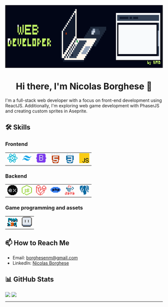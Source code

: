 <div align="center">
    <picture>
        <a href="https://github.com/NicolasBorghese" target="_blank">
            <img src="https://github.com/NicolasBorghese/RepositorioDeImagenes/blob/main/perfil_github/banner_web_developer_2Resized.gif" height="200"/>
        </a>
    </picture>
</div>

<div align="center">
    
# Hi there, I'm Nicolas Borghese 👋

</div>

I'm a full-stack web developer with a focus on front-end development using ReactJS. Additionally, I'm exploring web game development with PhaserJS and creating custom sprites in Aseprite.

## 🛠️ Skills

### Frontend

<table>
    <tr>
        <td>
            <div>
                <a href="https://es.react.dev/" target="_blank">
                    <img src="https://github.com/NicolasBorghese/RepositorioDeImagenes/blob/main/iconos_tecnologias/tecnologia_react_resized.png" height="32"/>
                </a>
            </div>
        </td>
        <td>
            <div>
                <a href="https://tailwindcss.com/" target="_blank">
                    <img src="https://github.com/NicolasBorghese/RepositorioDeImagenes/blob/main/iconos_tecnologias/tecnologia_tailwindcss_resized.png" height="32"/>
                </a>
            </div>
        </td>
        <td>
            <div>
                <a href="https://getbootstrap.com/" target="_blank">
                    <img src="https://github.com/NicolasBorghese/RepositorioDeImagenes/blob/main/iconos_tecnologias/tecnologia_bootstrap_resized.png" height="32"/>
                </a>
            </div>
        </td>
        <td>
            <div>
                <a href="https://developer.mozilla.org/en-US/docs/Web/HTML" target="_blank">
                    <img src="https://github.com/NicolasBorghese/RepositorioDeImagenes/blob/main/iconos_tecnologias/tecnologia_html_resized.png" height="32"/>
                </a>
            </div>
        </td>
        <td>
            <div>
                <a href="https://developer.mozilla.org/en-US/docs/Web/CSS" target="_blank">
                    <img src="https://github.com/NicolasBorghese/RepositorioDeImagenes/blob/main/iconos_tecnologias/tecnologia_css_resized.png" height="32"/>
                </a>
            </div>
        </td>
        <td>
            <div>
                <a href="https://developer.mozilla.org/en-US/docs/Web/JavaScript" target="_blank">
                    <img src="https://github.com/NicolasBorghese/RepositorioDeImagenes/blob/main/iconos_tecnologias/tecnologia_javascript_resized.png" height="32"/>
                </a>
            </div>
        </td>
    </tr>
</table>

### Backend

<table>
    <tr>
        <td>
            <div>
                <a href="https://expressjs.com/" target="_blank">
                    <img src="https://github.com/NicolasBorghese/RepositorioDeImagenes/blob/main/iconos_tecnologias/tecnologia_expressjs_resized.png" height="32"/>
                </a>
            </div>
        </td>
        <td>
            <div>
                <a href="https://nodejs.org/en" target="_blank">
                    <img src="https://github.com/NicolasBorghese/RepositorioDeImagenes/blob/main/iconos_tecnologias/tecnologia_nodejs_resized.png" height="32"/>
                </a>
            </div>
        </td>
        <td>
            <div>
                <a href="https://laravel.com/" target="_blank">
                    <img src="https://github.com/NicolasBorghese/RepositorioDeImagenes/blob/main/iconos_tecnologias/tecnologia_laravel_resized.png" height="32"/>
                </a>
            </div>
        </td>
        <td>
            <div>
                <a href="https://www.php.net/" target="_blank">
                    <img src="https://github.com/NicolasBorghese/RepositorioDeImagenes/blob/main/iconos_tecnologias/tecnologia_php_resized.png" height="32"/>
                </a>
            </div>
        </td>
        <td>
            <div>
                <a href="https://www.java.com/en/" target="_blank">
                    <img src="https://github.com/NicolasBorghese/RepositorioDeImagenes/blob/main/iconos_tecnologias/tecnologia_java_resized.png" height="32"/>
                </a>
            </div>
        </td>
        <td>
            <div>
                <a href="https://www.postgresql.org/" target="_blank">
                    <img src="https://github.com/NicolasBorghese/RepositorioDeImagenes/blob/main/iconos_tecnologias/tecnologia_postgresql_resized.png" height="32"/>
                </a>
            </div>
        </td>
    </tr>
</table>

### Game programming and assets

<table>
    <tr>
        <td>
            <div>
                <a href="https://phaser.io/" target="_blank">
                    <img src="https://github.com/NicolasBorghese/RepositorioDeImagenes/blob/main/iconos_tecnologias/tecnologia_phaser_resized.png" height="32"/>
                </a>
            </div>
        </td>
        <td>
            <div>
                <a href="https://www.aseprite.org/" target="_blank">
                    <img src="https://github.com/NicolasBorghese/RepositorioDeImagenes/blob/main/iconos_tecnologias/tecnologia_aseprite_resized.png" height="32"/>
                </a>
            </div>
        </td>
    </tr>
</table>

## 📫 How to Reach Me
- Email: borghesenm@gmail.com
- LinkedIn: [Nicolas Borghese](https://linkedin.com/in/nicolas-borghese)

## 📊 GitHub Stats
<div>
    <img align="center" src="https://github-readme-stats.vercel.app/api?username=NicolasBorghese&show_icons=true&theme=radical" height="150" />
    <img align="center" src="https://github-readme-stats.vercel.app/api/top-langs/?username=NicolasBorghese&show_icons=true&theme=radical&layout=compact" height="150" />
</div>


---
